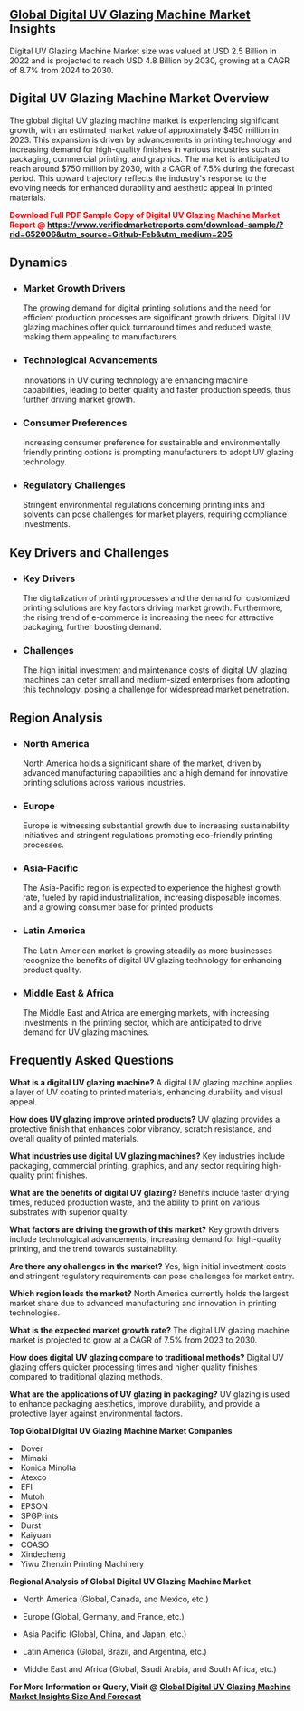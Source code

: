 <h2><a href="https://www.verifiedmarketreports.com/download-sample/?rid=652006&amp;utm_source=Github&amp;utm_medium=205" target="_blank">Global Digital UV Glazing Machine Market</a> Insights</h2><p>Digital UV Glazing Machine Market size was valued at USD 2.5 Billion in 2022 and is projected to reach USD 4.8 Billion by 2030, growing at a CAGR of 8.7% from 2024 to 2030.</p><p> <h2>Digital UV Glazing Machine Market Overview</h2> <p>The global digital UV glazing machine market is experiencing significant growth, with an estimated market value of approximately $450 million in 2023. This expansion is driven by advancements in printing technology and increasing demand for high-quality finishes in various industries such as packaging, commercial printing, and graphics. The market is anticipated to reach around $750 million by 2030, with a CAGR of 7.5% during the forecast period. This upward trajectory reflects the industry's response to the evolving needs for enhanced durability and aesthetic appeal in printed materials.</p> <p><strong><p><span class=""><span style="color: #ff0000;"><strong>Download Full PDF Sample Copy of Digital UV Glazing Machine Market Report</strong> @ </span><a href="https://www.verifiedmarketreports.com/download-sample/?rid=652006&amp;utm_source=Github-Feb&amp;utm_medium=205" target="_blank">https://www.verifiedmarketreports.com/download-sample/?rid=652006&amp;utm_source=Github-Feb&amp;utm_medium=205</a></span></p></strong></p> <h2>Dynamics</h2> <ul> <li><h3>Market Growth Drivers</h3> The growing demand for digital printing solutions and the need for efficient production processes are significant growth drivers. Digital UV glazing machines offer quick turnaround times and reduced waste, making them appealing to manufacturers.</li> <li><h3>Technological Advancements</h3> Innovations in UV curing technology are enhancing machine capabilities, leading to better quality and faster production speeds, thus further driving market growth.</li> <li><h3>Consumer Preferences</h3> Increasing consumer preference for sustainable and environmentally friendly printing options is prompting manufacturers to adopt UV glazing technology.</li> <li><h3>Regulatory Challenges</h3> Stringent environmental regulations concerning printing inks and solvents can pose challenges for market players, requiring compliance investments.</li> </ul> <h2>Key Drivers and Challenges</h2> <ul> <li><h3>Key Drivers</h3> The digitalization of printing processes and the demand for customized printing solutions are key factors driving market growth. Furthermore, the rising trend of e-commerce is increasing the need for attractive packaging, further boosting demand.</li> <li><h3>Challenges</h3> The high initial investment and maintenance costs of digital UV glazing machines can deter small and medium-sized enterprises from adopting this technology, posing a challenge for widespread market penetration.</li> </ul> <h2>Region Analysis</h2> <ul> <li><h3>North America</h3> North America holds a significant share of the market, driven by advanced manufacturing capabilities and a high demand for innovative printing solutions across various industries.</li> <li><h3>Europe</h3> Europe is witnessing substantial growth due to increasing sustainability initiatives and stringent regulations promoting eco-friendly printing processes.</li> <li><h3>Asia-Pacific</h3> The Asia-Pacific region is expected to experience the highest growth rate, fueled by rapid industrialization, increasing disposable incomes, and a growing consumer base for printed products.</li> <li><h3>Latin America</h3> The Latin American market is growing steadily as more businesses recognize the benefits of digital UV glazing technology for enhancing product quality.</li> <li><h3>Middle East & Africa</h3> The Middle East and Africa are emerging markets, with increasing investments in the printing sector, which are anticipated to drive demand for UV glazing machines.</li> </ul> <h2>Frequently Asked Questions</h2> <p><strong>What is a digital UV glazing machine?</strong> A digital UV glazing machine applies a layer of UV coating to printed materials, enhancing durability and visual appeal.</p> <p><strong>How does UV glazing improve printed products?</strong> UV glazing provides a protective finish that enhances color vibrancy, scratch resistance, and overall quality of printed materials.</p> <p><strong>What industries use digital UV glazing machines?</strong> Key industries include packaging, commercial printing, graphics, and any sector requiring high-quality print finishes.</p> <p><strong>What are the benefits of digital UV glazing?</strong> Benefits include faster drying times, reduced production waste, and the ability to print on various substrates with superior quality.</p> <p><strong>What factors are driving the growth of this market?</strong> Key growth drivers include technological advancements, increasing demand for high-quality printing, and the trend towards sustainability.</p> <p><strong>Are there any challenges in the market?</strong> Yes, high initial investment costs and stringent regulatory requirements can pose challenges for market entry.</p> <p><strong>Which region leads the market?</strong> North America currently holds the largest market share due to advanced manufacturing and innovation in printing technologies.</p> <p><strong>What is the expected market growth rate?</strong> The digital UV glazing machine market is projected to grow at a CAGR of 7.5% from 2023 to 2030.</p> <p><strong>How does digital UV glazing compare to traditional methods?</strong> Digital UV glazing offers quicker processing times and higher quality finishes compared to traditional glazing methods.</p> <p><strong>What are the applications of UV glazing in packaging?</strong> UV glazing is used to enhance packaging aesthetics, improve durability, and provide a protective layer against environmental factors.</p> </p><p><strong>Top Global Digital UV Glazing Machine Market Companies</strong></p><div data-test-id=""><p><li>Dover</li><li> Mimaki</li><li> Konica Minolta</li><li> Atexco</li><li> EFI</li><li> Mutoh</li><li> EPSON</li><li> SPGPrints</li><li> Durst</li><li> Kaiyuan</li><li> COASO</li><li> Xindecheng</li><li> Yiwu Zhenxin Printing Machinery</li></p><div><strong>Regional Analysis of&nbsp;Global Digital UV Glazing Machine Market</strong></div><ul><li dir="ltr"><p dir="ltr">North America&nbsp;(Global, Canada, and Mexico, etc.)</p></li><li dir="ltr"><p dir="ltr">Europe (Global, Germany, and France, etc.)</p></li><li dir="ltr"><p dir="ltr">Asia Pacific&nbsp;(Global, China, and Japan, etc.)</p></li><li dir="ltr"><p dir="ltr">Latin America&nbsp;(Global, Brazil, and Argentina, etc.)</p></li><li dir="ltr">Middle East and Africa&nbsp;(Global, Saudi Arabia, and South Africa, etc.)</li></ul><p><strong>For More Information or Query, Visit @&nbsp;</strong><strong><a href="https://www.verifiedmarketreports.com/product/digital-uv-glazing-machine-market/?utm_source=Github&amp;utm_medium=205" target="_blank">Global Digital UV Glazing Machine Market Insights Size And Forecast</a></strong></p></div>
